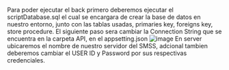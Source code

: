 Para poder ejecutar el back primero deberemos ejecutar el scriptDatabase.sql el cual se encargara de crear la base de datos en nuestro entorno, junto con las tablas usadas, primaries key, foreigns key, store procedure.
El siguiente paso sera cambiar la Connection String que se encuentra en la carpeta API, en el appsetting.json
![image](https://github.com/user-attachments/assets/0585f69d-0cdc-4eda-8d1f-ec911a79fb45)
En server ubicaremos el nombre de nuestro servidor del SMSS, adcional tambien deberemos cambiar el USER ID y Password por sus respectivas credenciales. 
